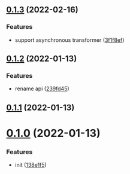 ## [0.1.3](https://github.com/ulivz/copy/compare/v0.1.2...v0.1.3) (2022-02-16)


### Features

* support asynchronous transformer ([3f1f8ef](https://github.com/ulivz/copy/commit/3f1f8efd45511035bd85bca82495ac921156d0b0))



## [0.1.2](https://github.com/ulivz/copy/compare/v0.1.1...v0.1.2) (2022-01-13)


### Features

* rename api ([239fd45](https://github.com/ulivz/copy/commit/239fd450069e40f4b77c1ad2ef05a59bacdb0d2a))



## [0.1.1](https://github.com/ulivz/copy/compare/v0.1.0...v0.1.1) (2022-01-13)



# [0.1.0](https://github.com/ulivz/copy/compare/138e1f5380080c1ea364b703bb7785cb227857be...v0.1.0) (2022-01-13)


### Features

* init ([138e1f5](https://github.com/ulivz/copy/commit/138e1f5380080c1ea364b703bb7785cb227857be))



